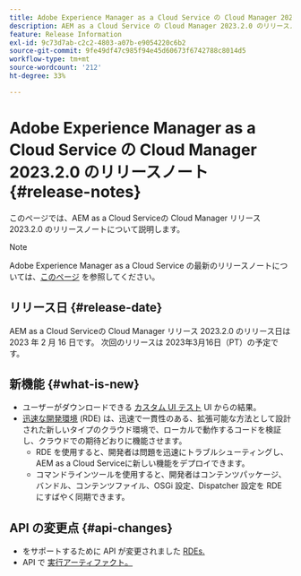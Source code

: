 ```yaml
---
title: Adobe Experience Manager as a Cloud Service の Cloud Manager 2023.2.0 のリリースノート
description: AEM as a Cloud Service の Cloud Manager 2023.2.0 のリリースノートです。
feature: Release Information
exl-id: 9c73d7ab-c2c2-4803-a07b-e9054220c6b2
source-git-commit: 9fe49df47c985f94e45d60673f6742788c8014d5
workflow-type: tm+mt
source-wordcount: '212'
ht-degree: 33%

---
```



# Adobe Experience Manager as a Cloud Service の Cloud Manager 2023.2.0 のリリースノート {#release-notes}

このページでは、AEM as a Cloud Serviceの Cloud Manager リリース 2023.2.0 のリリースノートについて説明します。

>[!NOTE]
>
>Adobe Experience Manager as a Cloud Service の最新のリリースノートについては、[このページ](/help/release-notes/release-notes-cloud/release-notes-current.md) を参照してください。

## リリース日 {#release-date}

AEM as a Cloud Serviceの Cloud Manager リリース 2023.2.0 のリリース日は 2023 年 2 月 16 日です。 次回のリリースは 2023年3月16日（PT）の予定です。

## 新機能 {#what-is-new}

* ユーザーがダウンロードできる [カスタム UI テスト](/help/implementing/cloud-manager/ui-testing.md) UI からの結果。
* [迅速な開発環境](/help/implementing/developing/introduction/rapid-development-environments.md) (RDE) は、迅速で一貫性のある、拡張可能な方法として設計された新しいタイプのクラウド環境で、ローカルで動作するコードを検証し、クラウドでの期待どおりに機能させます。
   * RDE を使用すると、開発者は問題を迅速にトラブルシューティングし、AEM as a Cloud Serviceに新しい機能をデプロイできます。
   * コマンドラインツールを使用すると、開発者はコンテンツパッケージ、バンドル、コンテンツファイル、OSGi 設定、Dispatcher 設定を RDE にすばやく同期できます。

## API の変更点 {#api-changes}

* をサポートするために API が変更されました [RDEs.](https://developer.adobe.com/experience-cloud/cloud-manager/reference/api/#tag/Rapid-Development-Environments)
* API で [実行アーティファクト。](https://developer.adobe.com/experience-cloud/cloud-manager/reference/api/#tag/Execution-Artifacts)
